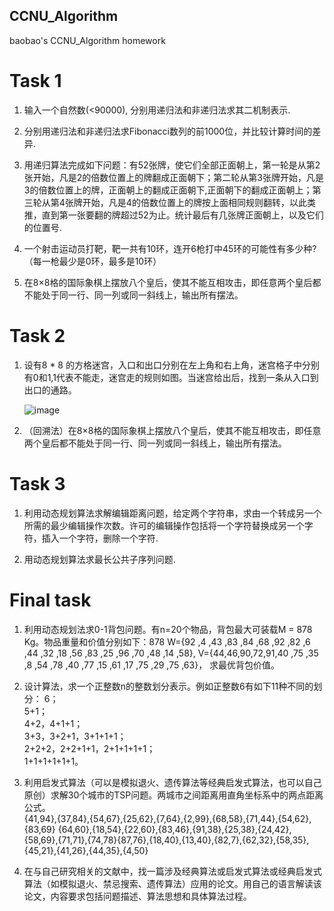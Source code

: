 ## CCNU_Algorithm
baobao's CCNU_Algorithm homework

# Task 1
1. 输入一个自然数(<90000),  分别用递归法和非递归法求其二机制表示.

2. 分别用递归法和非递归法求Fibonacci数列的前1000位，并比较计算时间的差异.

3. 用递归算法完成如下问题：有52张牌，使它们全部正面朝上，第一轮是从第2张开始，凡是2的倍数位置上的牌翻成正面朝下；第二轮从第3张牌开始，凡是3的倍数位置上的牌，正面朝上的翻成正面朝下,正面朝下的翻成正面朝上；第三轮从第4张牌开始，凡是4的倍数位置上的牌按上面相同规则翻转，以此类推，直到第一张要翻的牌超过52为止。统计最后有几张牌正面朝上，以及它们的位置号.

4. 一个射击运动员打靶，靶一共有10环，连开6枪打中45环的可能性有多少种? （每一枪最少是0环，最多是10环）

5. 在8×8格的国际象棋上摆放八个皇后，使其不能互相攻击，即任意两个皇后都不能处于同一行、同一列或同一斜线上，输出所有摆法。


# Task 2
1. 设有8 * 8 的方格迷宫，入口和出口分别在左上角和右上角，迷宫格子中分别有0和1,1代表不能走，迷宫走的规则如图。当迷宫给出后，找到一条从入口到出口的通路。



    ![image](https://github.com/baobaotql/CCNU_Algorithm/blob/master/images/labyrinth_methods.jpg)



2. （回溯法）在8×8格的国际象棋上摆放八个皇后，使其不能互相攻击，即任意两个皇后都不能处于同一行、同一列或同一斜线上，输出所有摆法。

# Task 3  
1. 利用动态规划算法求解编辑距离问题，给定两个字符串，求由一个转成另一个所需的最少编辑操作次数。许可的编辑操作包括将一个字符替换成另一个字符，插入一个字符，删除一个字符.  

2. 用动态规划算法求最长公共子序列问题.  

# Final task  
1.	利用动态规划法求0-1背包问题。有n=20个物品，背包最大可装载M = 878 Kg。物品重量和价值分别如下：878
	W={92 ,4 ,43 ,83 ,84 ,68 ,92 ,82 ,6 ,44 ,32 ,18 ,56 ,83 ,25 ,96 ,70 ,48 ,14 ,58}, 
	V={44,46,90,72,91,40 ,75 ,35 ,8 ,54 ,78 ,40 ,77 ,15 ,61 ,17 ,75 ,29 ,75 ,63}，
	求最优背包价值。  
    
2.  设计算法，求一个正整数n的整数划分表示。例如正整数6有如下11种不同的划分：
6；  
5+1；  
4+2，4+1+1；  
3+3，3+2+1，3+1+1+1；  
2+2+2，2+2+1+1，2+1+1+1+1；  
1+1+1+1+1+1。

3.  利用启发式算法（可以是模拟退火、遗传算法等经典启发式算法，也可以自己原创）求解30个城市的TSP问题。两城市之间距离用直角坐标系中的两点距离公式。  
{41,94},{37,84},{54,67},{25,62},{7,64},{2,99},{68,58},{71,44},{54,62},{83,69}
{64,60},{18,54},{22,60},{83,46},{91,38},{25,38},{24,42},{58,69},{71,71},{74,78}{87,76},{18,40},{13,40},{82,7},{62,32},{58,35},{45,21},{41,26},{44,35},{4,50}  

4.	在与自己研究相关的文献中，找一篇涉及经典算法或启发式算法或经典启发式算法（如模拟退火、禁忌搜索、遗传算法）应用的论文。用自己的语言解读该论文，内容要求包括问题描述、算法思想和具体算法过程。
